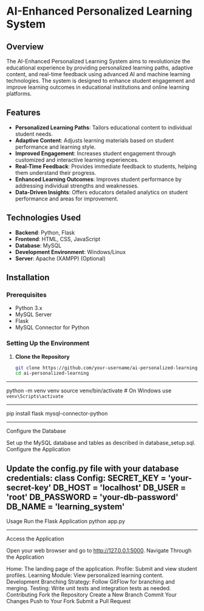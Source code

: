 
# AI-Enhanced Personalized Learning System

## Overview

The AI-Enhanced Personalized Learning System aims to revolutionize the educational experience by providing personalized learning paths, adaptive content, and real-time feedback using advanced AI and machine learning technologies. The system is designed to enhance student engagement and improve learning outcomes in educational institutions and online learning platforms.

## Features

- **Personalized Learning Paths**: Tailors educational content to individual student needs.
- **Adaptive Content**: Adjusts learning materials based on student performance and learning style.
- **Improved Engagement**: Increases student engagement through customized and interactive learning experiences.
- **Real-Time Feedback**: Provides immediate feedback to students, helping them understand their progress.
- **Enhanced Learning Outcomes**: Improves student performance by addressing individual strengths and weaknesses.
- **Data-Driven Insights**: Offers educators detailed analytics on student performance and areas for improvement.

## Technologies Used

- **Backend**: Python, Flask
- **Frontend**: HTML, CSS, JavaScript
- **Database**: MySQL
- **Development Environment**: Windows/Linux
- **Server**: Apache (XAMPP) (Optional)

## Installation

### Prerequisites

- Python 3.x
- MySQL Server
- Flask
- MySQL Connector for Python

### Setting Up the Environment

1. **Clone the Repository**

   ```bash
   git clone https://github.com/your-username/ai-personalized-learning.git
   cd ai-personalized-learning
------------------------------------------------------------------------------------------------------

python -m venv venv
source venv/bin/activate  # On Windows use `venv\Scripts\activate`



-------------------------------------------------------------------------------------------------------
pip install flask mysql-connector-python

------------------------------------------
Configure the Database

Set up the MySQL database and tables as described in database_setup.sql.
Configure the Application

Update the config.py file with your database credentials:
class Config:
    SECRET_KEY = 'your-secret-key'
    DB_HOST = 'localhost'
    DB_USER = 'root'
    DB_PASSWORD = 'your-db-password'
    DB_NAME = 'learning_system'
-----------------------------------------------
Usage
Run the Flask Application
python app.py

-----------------------------------------------
Access the Application

Open your web browser and go to http://127.0.0.1:5000.
Navigate Through the Application

Home: The landing page of the application.
Profile: Submit and view student profiles.
Learning Module: View personalized learning content.
Development
Branching Strategy: Follow GitFlow for branching and merging.
Testing: Write unit tests and integration tests as needed.
Contributing
Fork the Repository
Create a New Branch
Commit Your Changes
Push to Your Fork
Submit a Pull Request


